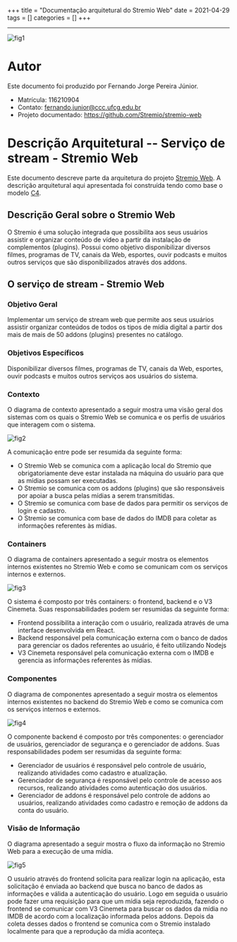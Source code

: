 +++
title = "Documentação arquitetural do Stremio Web"
date = 2021-04-29
tags = []
categories = []
+++
***

![fig1](stremio-web-header.png)

# Autor

Este documento foi produzido por Fernando Jorge Pereira Júnior.

- Matrícula: 116210904
- Contato: fernando.junior@ccc.ufcg.edu.br
- Projeto documentado: https://github.com/Stremio/stremio-web

# Descrição Arquitetural -- Serviço de stream - Stremio Web

Este documento descreve parte da arquitetura do projeto [Stremio Web](https://www.stremio.com/translation/br/). A descrição arquitetural aqui apresentada foi construída tendo como base o modelo [C4](https://c4model.com/).


## Descrição Geral sobre o Stremio Web

O Stremio é uma solução integrada que possibilita aos seus usuários assistir e organizar conteúdo de vídeo a partir da instalação de complementos (plugins). Possui como objetivo disponibilizar diversos filmes, programas  de TV, canais da Web, esportes, ouvir podcasts e muitos outros serviços que são disponibilizados através dos addons.

## O serviço de stream - Stremio Web

### Objetivo Geral

Implementar um serviço de stream web  que permite aos seus usuários assistir organizar conteúdos de todos os tipos de mídia digital a partir dos mais de mais de 50 addons (plugins) presentes no catálogo.

### Objetivos Específicos

Disponibilizar diversos filmes, programas  de TV, canais da Web, esportes, ouvir podcasts e muitos outros serviços aos usuários do sistema.

### Contexto
O diagrama de contexto apresentado a seguir mostra uma visão geral dos sistemas com os quais o Stremio Web se comunica e os perfis de usuários que interagem com o sistema.

![fig2](stremio-web-contexto.png)

A comunicação entre pode ser resumida da seguinte forma:
- O Stremio Web se comunica com a aplicação local do Stremio que obrigatoriamente deve estar instalada na máquina do usuário para que as mídias possam ser executadas. 
- O Stremio se comunica com os addons (plugins) que são responsáveis por  apoiar a busca pelas mídias a serem transmitidas.
- O Stremio se comunica com base de dados para permitir os serviços de login e cadastro.
- O Stremio se comunica com base de dados do IMDB para coletar as informações referentes às mídias.


### Containers
O diagrama de containers apresentado a seguir mostra os elementos internos existentes no Stremio Web e como se comunicam com os serviços internos e externos.

![fig3](stremio-web-containers.png)

O sistema é composto por três containers: o frontend, backend e o V3 Cinemeta. Suas responsabilidades podem ser resumidas da seguinte forma:
- Frontend possibilita a interação com o usuário,  realizada através de uma interface desenvolvida em React.
- Backend responsável pela comunicação externa com o banco de dados para gerenciar os dados referentes ao usuário, é feito utilizando Nodejs
- V3 Cinemeta responsável pela comunicação externa com o IMDB  e gerencia as informações referentes às mídias.

### Componentes
O diagrama de componentes apresentado a seguir mostra os elementos internos existentes no backend do Stremio Web e como se comunica com os serviços internos e externos.

![fig4](stremio-web-componentes.png)

O componente backend  é composto por três componentes: o gerenciador de usuários, gerenciador de segurança e o gerenciador de addons. Suas responsabilidades podem ser resumidas da seguinte forma:
- Gerenciador de usuários é responsável pelo controle de usuário, realizando atividades como cadastro e atualização.
- Gerenciador de segurança é responsável pelo controle de acesso aos recursos, realizando atividades como autenticação dos usuários.
- Gerenciador de addons é responsável pelo controle de addons ao usuários, realizando atividades como cadastro e remoção de addons da conta do usuário.

### Visão de Informação
O diagrama apresentado a seguir mostra o fluxo da informação no Stremio Web para a execução de uma mídia.

![fig5](stremio-web-informacao.png)

O usuário através do frontend solicita para realizar  login na aplicação, esta solicitação é enviada ao backend que busca no banco de dados as informações e válida a autenticação do usuário. Logo em seguida o usuário pode fazer uma requisição para que um mídia seja reproduzida, fazendo o frontend se comunicar com V3 Cinemeta para buscar os dados da mídia no IMDB de acordo com a localização informada pelos addons. Depois da coleta desses dados o frontend se comunica com o Stremio instalado localmente para que a reprodução da mídia aconteça.